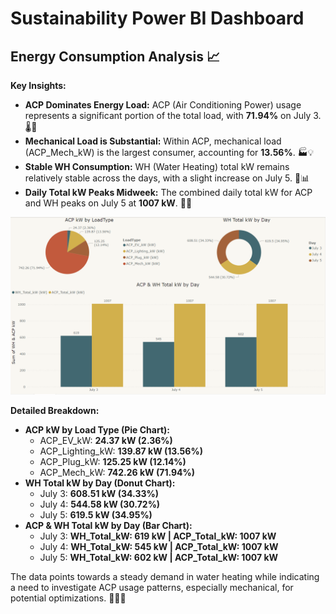 # Sustainability Power BI Dashboard

## Energy Consumption Analysis 📈

**Key Insights:**
- **ACP Dominates Energy Load:** ACP (Air Conditioning Power) usage represents a significant portion of the total load, with **71.94%** on July 3. 🌡️🔋
- **Mechanical Load is Substantial:** Within ACP, mechanical load (ACP_Mech_kW) is the largest consumer, accounting for **13.56%**. 🏭💡
- **Stable WH Consumption:** WH (Water Heating) total kW remains relatively stable across the days, with a slight increase on July 5. 🚿📊
- **Daily Total kW Peaks Midweek:** The combined daily total kW for ACP and WH peaks on July 5 at **1007 kW**. 📆🔝

![](images/Sustainability_dashboard.png)

**Detailed Breakdown:**
- **ACP kW by Load Type (Pie Chart):** 
  - ACP_EV_kW: **24.37 kW (2.36%)**
  - ACP_Lighting_kW: **139.87 kW (13.56%)**
  - ACP_Plug_kW: **125.25 kW (12.14%)**
  - ACP_Mech_kW: **742.26 kW (71.94%)**
- **WH Total kW by Day (Donut Chart):** 
  - July 3: **608.51 kW (34.33%)**
  - July 4: **544.58 kW (30.72%)**
  - July 5: **619.5 kW (34.95%)**
- **ACP & WH Total kW by Day (Bar Chart):**
  - July 3: **WH_Total_kW: 619 kW | ACP_Total_kW: 1007 kW**
  - July 4: **WH_Total_kW: 545 kW | ACP_Total_kW: 1007 kW**
  - July 5: **WH_Total_kW: 602 kW | ACP_Total_kW: 1007 kW**

The data points towards a steady demand in water heating while indicating a need to investigate ACP usage patterns, especially mechanical, for potential optimizations. 🕵️‍♂️💡
